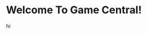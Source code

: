 <!DOCTYPE html>
<html>
  <heading>
    <h1>Welcome To Game Central!</h1>
  </heading>
    
  <text>hi</text>
